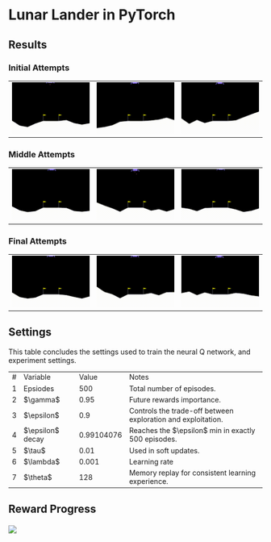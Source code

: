 # Lunar Lander in PyTorch

## Results

### Initial Attempts

<table align="center">
  <tr>
    <td><img src="./art/lunarlanding-episode-0.gif" width="250"></td>
    <td><img src="./art/lunarlanding-episode-1.gif" width="250"></td>
    <td><img src="./art/lunarlanding-episode-2.gif" width="250"></td>
  </tr>
</table>

### Middle Attempts

<table align="center">
  <tr>
    <td><img src="./art/lunarlanding-episode-251.gif" width="250"></td>
    <td><img src="./art/lunarlanding-episode-252.gif" width="250"></td>
    <td><img src="./art/lunarlanding-episode-253.gif" width="250"></td>
  </tr>
</table>

### Final Attempts

<table align="center">
  <tr>
    <td><img src="./art/lunarlanding-episode-497.gif" width="250"></td>
    <td><img src="./art/lunarlanding-episode-498.gif" width="250"></td>
    <td><img src="./art/lunarlanding-episode-499.gif" width="250"></td>
  </tr>
</table>

## Settings

This table concludes the settings used to train the neural Q network, and experiment settings.

<table align="center">
    <tr>
        <td>#</td>
        <td>Variable</td>
        <td>Value</td>
        <td>Notes</td>
    </tr>
    <tr>
        <td>1</td>
        <td>Epsiodes</td>
        <td>500</td>
        <td>Total number of episodes.</td>
    </tr>
    <tr>
        <td>2</td>
        <td>$\gamma$</td>
        <td>0.95</td>
        <td>Future rewards importance.</td>
    </tr>
    <tr>
        <td>3</td>
        <td>$\epsilon$</td>
        <td>0.9</td>
        <td>Controls the trade-off between exploration and exploitation.</td>
    </tr>
    <tr>
        <td>4</td>
        <td>$\epsilon$ decay</td>
        <td>0.99104076</td>
        <td>Reaches the $\epsilon$ min in exactly 500 episodes.</td>
    </tr>
    <tr>
        <td>5</td>
        <td>$\tau$</td>
        <td>0.01</td>
        <td>Used in soft updates.</td>
    </tr>
    <tr>
        <td>6</td>
        <td>$\lambda$</td>
        <td>0.001</td>
        <td>Learning rate</td>
    </tr>
    <tr>
        <td>7</td>
        <td>$\theta$</td>
        <td>128</td>
        <td>Memory replay for consistent learning experience.</td>
    </tr>
</table>

## Reward Progress

<img align="center" src="./art/chart.jpg" width="400" />
